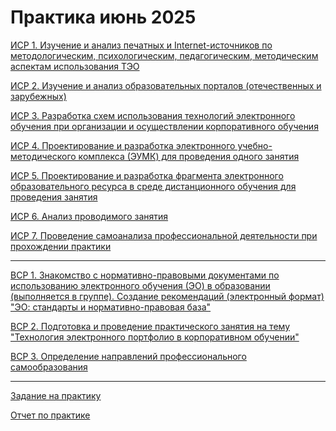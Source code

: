 # Практика июнь 2025
[ИСР 1. Изучение и анализ печатных и Internet-источников по методологическим, психологическим, педагогическим, методическим аспектам использования ТЭО](https://github.com/vichnya/2praktika2025_1kurs/blob/main/%D0%A7%D0%B5%D1%80%D0%BD%D1%8B%D1%88%D0%B5%D0%B2%D0%B0%20%D0%92.%D0%92.%20%D0%98%D0%A1%D0%A0%201.pdf)

[ИСР 2. Изучение и анализ образовательных порталов (отечественных и зарубежных)](https://github.com/vichnya/2praktika2025_1kurs/blob/main/%D0%A7%D0%B5%D1%80%D0%BD%D1%8B%D1%88%D0%B5%D0%B2%D0%B0%20%D0%92.%D0%92.%20%D0%98%D0%A1%D0%A0%202.pdf)

[ИСР 3. Разработка схем использования технологий электронного обучения при организации и осуществлении корпоративного обучения](https://github.com/vichnya/2praktika2025_1kurs/blob/main/%D0%A7%D0%B5%D1%80%D0%BD%D1%8B%D1%88%D0%B5%D0%B2%D0%B0%20%D0%92.%D0%92.%20%D0%98%D0%A1%D0%A0%203.pdf)

[ИСР 4. Проектирование и разработка электронного учебно-методического комплекса (ЭУМК) для проведения одного занятия](https://github.com/vichnya/2praktika2025_1kurs/blob/main/%D0%A7%D0%B5%D1%80%D0%BD%D1%8B%D1%88%D0%B5%D0%B2%D0%B0%20%D0%92.%D0%92.%20%D0%98%D0%A1%D0%A0%204.pdf)

[ИСР 5. Проектирование и разработка фрагмента электронного образовательного ресурса в среде дистанционного обучения для проведения занятия](https://github.com/vichnya/2praktika2025_1kurs/blob/main/%D0%A7%D0%B5%D1%80%D0%BD%D1%8B%D1%88%D0%B5%D0%B2%D0%B0%20%D0%92.%D0%92.%20%D0%98%D0%A1%D0%A0%205.pdf)

[ИСР 6. Анализ проводимого занятия](https://github.com/vichnya/2praktika2025_1kurs/blob/main/%D0%A7%D0%B5%D1%80%D0%BD%D1%8B%D1%88%D0%B5%D0%B2%D0%B0%20%D0%92.%D0%92.%20%D0%98%D0%A1%D0%A0%206.pdf)

[ИСР 7. Проведение самоанализа профессиональной деятельности при прохождении практики](https://github.com/vichnya/2praktika2025_1kurs/blob/main/%D0%A7%D0%B5%D1%80%D0%BD%D1%8B%D1%88%D0%B5%D0%B2%D0%B0%20%D0%92.%D0%92.%20%D0%98%D0%A1%D0%A0%207.pdf)

***
[ВСР 1. Знакомство с нормативно-правовыми документами по использованию электронного обучения (ЭО) в образовании (выполняется в группе). Создание рекомендаций (электронный формат) "ЭО: стандарты и нормативно-правовая база"](https://github.com/vichnya/2praktika2025_1kurs/blob/main/%D0%A7%D0%B5%D1%80%D0%BD%D1%8B%D1%88%D0%B5%D0%B2%D0%B0%20%D0%92.%D0%92.%20%D0%92%D0%A1%D0%A0%201.pdf)

[ВСР 2. Подготовка и проведение практического занятия на тему "Технология электронного портфолио в корпоративном обучении"](https://github.com/vichnya/2praktika2025_1kurs/blob/main/%D0%A7%D0%B5%D1%80%D0%BD%D1%8B%D1%88%D0%B5%D0%B2%D0%B0%20%D0%92.%D0%92.%20%D0%92%D0%A1%D0%A0%202.pdf)

[ВСР 3. Определение направлений профессионального самообразования](https://github.com/vichnya/2praktika2025_1kurs/blob/main/%D0%A7%D0%B5%D1%80%D0%BD%D1%8B%D1%88%D0%B5%D0%B2%D0%B0%20%D0%92.%D0%92.%20%D0%92%D0%A1%D0%A0%203.pdf)
***
[Задание на практику](https://github.com/vichnya/2praktika2025_1kurs/blob/main/%D0%97%D0%B0%D0%B4%D0%B0%D0%BD%D0%B8%D0%B5_%D0%BF%D0%B5%D0%B4%D0%B0%D0%B3%D0%BE%D0%B3%D0%B8%D1%87%D0%B5%D1%81%D0%BA%D0%B0%D1%8F%20(1%20%D0%BA%D1%83%D1%80%D1%81).pdf)


[Отчет по практике](https://github.com/vichnya/2praktika2025_1kurs/blob/main/%D0%9E%D1%82%D1%87%D0%B5%D1%82_%D0%BF%D0%B5%D0%B4%D0%B0%D0%B3%D0%BE%D0%B3%D0%B8%D1%87%D0%B5%D1%81%D0%BA%D0%B0%D1%8F%20(1%20%D0%BA%D1%83%D1%80%D1%81).pdf)
